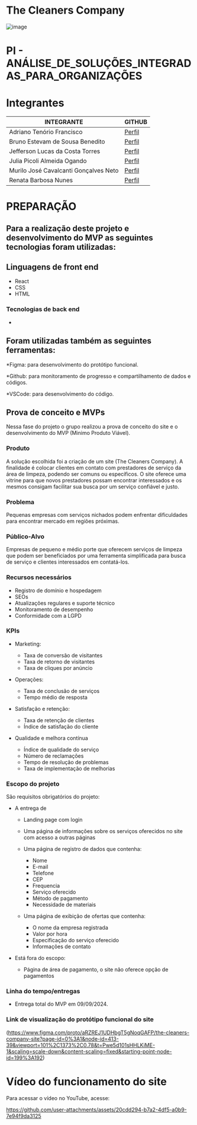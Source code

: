 # The Cleaners Company

![image](https://upload.wikimedia.org/wikipedia/commons/thumb/8/86/Senac_logo.svg/653px-Senac_logo.svg.png)

# PI -  ANÁLISE_DE_SOLUÇÕES_INTEGRADAS_PARA_ORGANIZAÇÕES
# Integrantes
<table>
<thead>
<tr>
<th>INTEGRANTE</th>
<th>GITHUB</th>
</tr>
</thead>
<TBODY>
<tr>
<td>Adriano Tenório Francisco</td>
<td><a href="https://github.com/adrianotftenorio">
Perfil
</a></td>
<tr/>
<tr><td>Bruno Estevam de Sousa Benedito</td>
<td><a href="https://github.com/Estevam101">
Perfil
<a/></td>
</tr>
<tr>
<td>Jefferson Lucas da Costa Torres</td>
<td><a href="https://github.com/JeffLCT">
  Perfil
<a/></td>
</tr>
<tr>
<td>Julia Picoli Almeida Ogando</td>
  <td><a href="https://github.com/jpicoli">
    Perfil
  <a/></td>
</tr>
<tr>
  <td>Murilo José Cavalcanti Gonçalves Neto</td>
  <td><a href="https://github.com/murilojcavalcanti">
    Perfil
  <a/></td>
</tr>
<tr>
  <td>Renata Barbosa Nunes</td>
  <td><a href="https://github.com/renatanunesdev">
    Perfil
  <a/></td>
</tr>
</TBODY>
<table/>

<h1> PREPARAÇÃO </h1>

## Para a realização deste projeto e desenvolvimento do MVP as seguintes tecnologias foram utilizadas:

## Linguagens de front end
* React
* CSS
* HTML

### Tecnologias de back end

*

## Foram utilizadas também as seguintes ferramentas:

*Figma: para desenvolvimento do protótipo funcional.

*Github: para monitoramento de progresso e compartilhamento de dados e códigos.

*VSCode: para desenvolvimento do código.

## Prova de conceito e MVPs

Nessa fase do projeto o grupo realizou a prova de conceito do site e o desenvolvimento do MVP (Minimo Produto Viável).

### Produto

A solução escolhida foi a criação de um site (The Cleaners Company). A finalidade é colocar clientes em contato com prestadores de serviço da área de limpeza, podendo ser comuns ou específicos. O site oferece uma vitrine para que novos prestadores possam encontrar interessados e os mesmos consigam facilitar sua busca por um serviço confiável e justo.

### Problema

Pequenas empresas com serviços nichados podem enfrentar dificuldades para encontrar mercado em regiões próximas.

### Público-Alvo

Empresas de pequeno e médio porte que oferecem serviços de limpeza que podem ser beneficiados por uma ferramenta simplificada para busca de serviço e clientes interessados em contatá-los.

### Recursos necessários

* Registro de domínio e hospedagem
* SEOs
* Atualizações regulares e suporte técnico
* Monitoramento de desempenho
* Conformidade com a LGPD

  
### KPIs

* Marketing:
  
  * Taxa de conversão de visitantes
  * Taxa de retorno de visitantes
  * Taxa de cliques por anúncio

* Operações:
  
  * Taxa de conclusão de serviços
  * Tempo médio de resposta
 
* Satisfação e retenção:

  *  Taxa de retenção de clientes
  *  Índice de satisfação do cliente

* Qualidade e melhora contínua

  * Índice de qualidade do serviço
  * Número de reclamações
  * Tempo de resolução de problemas
  * Taxa de implementação de melhorias


### Escopo do projeto 

São requisitos obrigatórios do projeto:

* A entrega de

  * Landing page com login
  * Uma página de informações sobre os serviços oferecidos no site com acesso a outras páginas
  * Uma página de registro de dados que contenha:
    * Nome
    * E-mail
    * Telefone
    * CEP
    * Frequencia
    * Serviço oferecido
    * Método de pagamento
    * Necessidade de materiais
     
  * Uma página de exibição de ofertas que contenha:
    * O nome da empresa registrada
    * Valor por hora
    * Especificação do serviço oferecido
    * Informações de contato

  
* Está fora do escopo:

  * Página de área de pagamento, o site não oferece opção de pagamentos


### Linha do tempo/entregas

* Entrega total do MVP em 09/09/2024.

### Link de visualização do protótipo funcional do site

(https://www.figma.com/proto/aRZREJ1UDHbgT5gNoqGAFP/the-cleaners-company-site?page-id=0%3A1&node-id=413-39&viewport=101%2C1373%2C0.78&t=Pwe5d101sHHLKiME-1&scaling=scale-down&content-scaling=fixed&starting-point-node-id=199%3A192)

# Vídeo do funcionamento do site

Para acessar o vídeo no YouTube, acesse:





https://github.com/user-attachments/assets/20cdd294-b7a2-4df5-a0b9-7e94f9da3125

